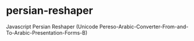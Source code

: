# persian-reshaper
Javascript Persian Reshaper (Unicode Pereso-Arabic-Converter-From-and-To-Arabic-Presentation-Forms-B) 
